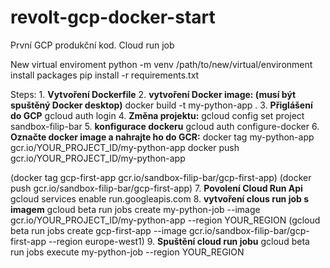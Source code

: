# revolt-gcp-docker-start
První GCP produkční kod. Cloud run job



New virtual enviroment 
python -m venv /path/to/new/virtual/environment
install packages
pip install -r requirements.txt



Steps: 
1.
**Vytvoření Dockerfile** 
2. 
**vytvoření Docker image: (musí být spuštěný Docker desktop)**
docker build -t my-python-app .
3. 
**Přiglášení do GCP** 
gcloud auth login
4. 
**Změna projektu:**
gcloud config set project sandbox-filip-bar
5. 
**konfigurace dockeru**
gcloud auth configure-docker
6. 
**Označte docker image a nahrajte ho do GCR:** 
docker tag my-python-app gcr.io/YOUR_PROJECT_ID/my-python-app
docker push gcr.io/YOUR_PROJECT_ID/my-python-app

(docker tag gcp-first-app gcr.io/sandbox-filip-bar/gcp-first-app)
(docker push gcr.io/sandbox-filip-bar/gcp-first-app)
7. 
**Povolení Cloud Run Api**
gcloud services enable run.googleapis.com
8. 
**vytvoření clous run job s imagem**
gcloud beta run jobs create my-python-job --image gcr.io/YOUR_PROJECT_ID/my-python-app --region YOUR_REGION
(gcloud beta run jobs create gcp-first-app --image gcr.io/sandbox-filip-bar/gcp-first-app --region europe-west1)
9.
**Spuštění cloud run jobu**
gcloud beta run jobs execute my-python-job --region YOUR_REGION
